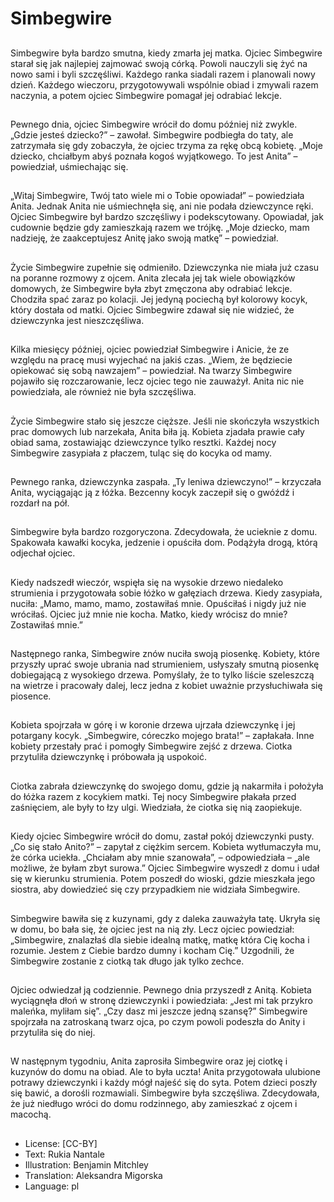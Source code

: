 # Simbegwire

##
Simbegwire była bardzo smutna, kiedy zmarła jej matka. Ojciec Simbegwire starał się jak najlepiej zajmować swoją córką. Powoli nauczyli się żyć na nowo sami i byli szczęśliwi. Każdego ranka siadali razem i planowali nowy dzień. Każdego wieczoru, przygotowywali wspólnie obiad i zmywali razem naczynia, a potem ojciec Simbegwire pomagał jej odrabiać lekcje.

##
Pewnego dnia, ojciec Simbegwire wrócił do domu później niż zwykle. „Gdzie jesteś dziecko?” – zawołał. Simbegwire podbiegła do taty, ale zatrzymała się gdy zobaczyła, że ojciec trzyma za rękę obcą kobietę. „Moje dziecko, chciałbym abyś poznała kogoś wyjątkowego. To jest Anita” – powiedział, uśmiechając się.

##
„Witaj Simbegwire, Twój tato wiele mi o Tobie opowiadał” – powiedziała Anita. Jednak Anita nie uśmiechnęła się, ani nie podała dziewczynce ręki. Ojciec Simbegwire był bardzo szczęśliwy i podekscytowany. Opowiadał, jak cudownie będzie gdy zamieszkają razem we trójkę. „Moje dziecko, mam nadzieję, że zaakceptujesz Anitę jako swoją matkę” – powiedział.

##
Życie Simbegwire zupełnie się odmieniło. Dziewczynka nie miała już czasu na poranne rozmowy z ojcem. Anita zlecała jej tak wiele obowiązków domowych, że Simbegwire była zbyt zmęczona aby odrabiać lekcje. Chodziła spać zaraz po kolacji. Jej jedyną pociechą był kolorowy kocyk, który dostała od matki. Ojciec Simbegwire zdawał się nie widzieć, że dziewczynka jest nieszczęśliwa.

##
Kilka miesięcy później, ojciec powiedział Simbegwire i Anicie, że ze względu na pracę musi wyjechać na jakiś czas. „Wiem, że będziecie opiekować się sobą nawzajem” – powiedział. Na twarzy Simbegwire pojawiło się rozczarowanie, lecz ojciec tego nie zauważył. Anita nic nie powiedziała, ale również nie była szczęśliwa.

##
Życie Simbegwire stało się jeszcze cięższe. Jeśli nie skończyła wszystkich prac domowych lub narzekała, Anita biła ją. Kobieta zjadała prawie cały obiad sama, zostawiając dziewczynce tylko resztki. Każdej nocy Simbegwire zasypiała z płaczem, tuląc się do kocyka od mamy.

##
Pewnego ranka, dziewczynka zaspała. „Ty leniwa dziewczyno!” – krzyczała Anita, wyciągając ją z łóżka. Bezcenny kocyk zaczepił się o gwóźdź i rozdarł na pół.

##
Simbegwire była bardzo rozgoryczona. Zdecydowała, że ucieknie z domu. Spakowała kawałki kocyka, jedzenie i opuściła dom. Podążyła drogą, którą odjechał ojciec.

##
Kiedy nadszedł wieczór, wspięła się na wysokie drzewo niedaleko strumienia i przygotowała sobie łóżko w gałęziach drzewa. Kiedy zasypiała, nuciła: „Mamo, mamo, mamo, zostawiłaś mnie. Opuściłaś i nigdy już nie wróciłaś. Ojciec już mnie nie kocha. Matko, kiedy wrócisz do mnie? Zostawiłaś mnie.”

##
Następnego ranka, Simbegwire znów nuciła swoją piosenkę. Kobiety, które przyszły uprać swoje ubrania nad strumieniem, usłyszały smutną piosenkę dobiegającą z wysokiego drzewa. Pomyślały, że to tylko liście szeleszczą na wietrze i pracowały dalej, lecz jedna z kobiet uważnie przysłuchiwała się piosence.

##
Kobieta spojrzała w górę i w koronie drzewa ujrzała dziewczynkę i jej potargany kocyk. „Simbegwire, córeczko mojego brata!” – zapłakała. Inne kobiety przestały prać i pomogły Simbegwire zejść z drzewa. Ciotka przytuliła dziewczynkę i próbowała ją uspokoić.

##
Ciotka zabrała dziewczynkę do swojego domu, gdzie ją nakarmiła i położyła do łóżka razem z kocykiem matki. Tej nocy Simbegwire płakała przed zaśnięciem, ale były to łzy ulgi. Wiedziała, że ciotka się nią zaopiekuje.

##
Kiedy ojciec Simbegwire wrócił do domu, zastał pokój dziewczynki pusty. „Co się stało Anito?” – zapytał z ciężkim sercem. Kobieta wytłumaczyła mu, że córka uciekła. „Chciałam aby mnie szanowała”, – odpowiedziała – „ale możliwe, że byłam zbyt surowa.” Ojciec Simbegwire wyszedł z domu i udał się w kierunku strumienia. Potem poszedł do wioski, gdzie mieszkała jego siostra, aby dowiedzieć się czy przypadkiem nie widziała Simbegwire.

##
Simbegwire bawiła się z kuzynami, gdy z daleka zauważyła tatę. Ukryła się w domu, bo bała się, że ojciec jest na nią zły. Lecz ojciec powiedział: „Simbegwire, znalazłaś dla siebie idealną matkę, matkę która Cię kocha i rozumie. Jestem z Ciebie bardzo dumny i kocham Cię.” Uzgodnili, że Simbegwire zostanie z ciotką tak długo jak tylko zechce.

##
Ojciec odwiedzał ją codziennie. Pewnego dnia przyszedł z Anitą. Kobieta wyciągnęła dłoń w stronę dziewczynki i powiedziała: „Jest mi tak przykro maleńka, myliłam się”. „Czy dasz mi jeszcze jedną szansę?” Simbegwire spojrzała na zatroskaną twarz ojca, po czym powoli podeszła do Anity i przytuliła się do niej.

##
W następnym tygodniu, Anita zaprosiła Simbegwire oraz jej ciotkę i kuzynów do domu na obiad. Ale to była uczta! Anita przygotowała ulubione potrawy dziewczynki i każdy mógł najeść się do syta. Potem dzieci poszły się bawić, a dorośli rozmawiali. Simbegwire była szczęśliwa. Zdecydowała, że już niedługo wróci do domu rodzinnego, aby zamieszkać z ojcem i macochą.

##
* License: [CC-BY]
* Text: Rukia Nantale
* Illustration: Benjamin Mitchley
* Translation: Aleksandra Migorska
* Language: pl
